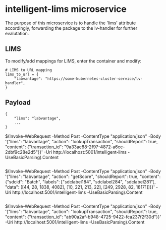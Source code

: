 # intelligent-lims microservice

The purpose of this microservice is to handle the 'lims' attribute accordingly,
forwarding the package to the lv-handler for further evalutation.

## LIMS

To modify/add mappings for LIMS, enter the container and modify:

```
# LIMS to URL mapping
lims_to_url = {
    "labvantage": "https://some-kubernetes-cluster-service/lv-handler",
}
```

## Payload
```
{
	"lims": "labvantage",
	...
}

```
$(Invoke-WebRequest -Method Post -ContentType "application/json" -Body '{"lims": "labvantage", "action": "lookupTransaction", "shouldReport": true, "content": {"transaction_id": "9a33ac88-2f97-4872-a6cc-2dbf9c28e2d5"}}' -Uri http://localhost:5001/intelligent-lims -UseBasicParsing).Content
```

```
$(Invoke-WebRequest -Method Post -ContentType "application/json" -Body '{"lims": "labvantage", "action": "getScore", "shouldReport": true, "content": {"sdcid": "Batch", "labels": ["sdclabel184", "sdclabel284", "sdclabel281"], "data": [[44, 28, 1838, 4082], [10, 221, 213, 22], [249, 2928, 82, 18171]]}}' -Uri http://localhost:5001/intelligent-lims -UseBasicParsing).Content
```

```
$(Invoke-WebRequest -Method Post -ContentType "application/json" -Body '{"lims": "labvantage", "action": "lookupTransaction", "shouldReport": true, "content": {"transaction_id": "ab90a2af-b948-4725-9422-fca237f2f30d"}}' -Uri http://localhost:5001/intelligent-lims -UseBasicParsing).Content
```
